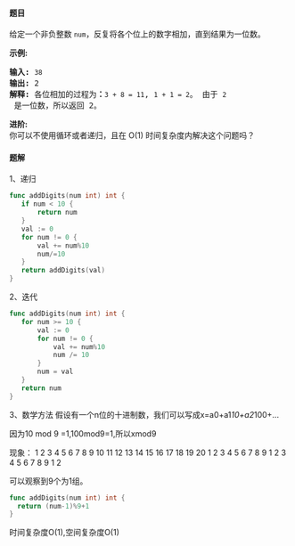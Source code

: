 #### 题目
<p>给定一个非负整数 <code>num</code>，反复将各个位上的数字相加，直到结果为一位数。</p>

<p><strong>示例:</strong></p>

<pre><strong>输入:</strong> <code>38</code>
<strong>输出:</strong> 2 
<strong>解释: </strong>各位相加的过程为<strong>：</strong><code>3 + 8 = 11</code>, <code>1 + 1 = 2</code>。 由于&nbsp;<code>2</code> 是一位数，所以返回 2。
</pre>

<p><strong>进阶:</strong><br>
你可以不使用循环或者递归，且在 O(1) 时间复杂度内解决这个问题吗？</p>


 #### 题解
 1、递归
 ```go
func addDigits(num int) int {
	if num < 10 {
		return num
	}
	val := 0
	for num != 0 {
		val += num%10
		num/=10
	}
	return addDigits(val)
}
```
 2、迭代
 ```go
func addDigits(num int) int {
	for num >= 10 {
		val := 0
		for num != 0 {
			val += num%10
			num /= 10
		}
		num = val
	}
	return num
}
```
 3、数学方法
 假设有一个n位的十进制数，我们可以写成x=a0+a1*10+a2*100+...
 
 因为10 mod 9 =1,100mod9=1,所以xmod9
 
 现象：
  1 2 3 4 5 6 7 8 9 10 11 12 13 14 15 16 17 18 19 20
  1 2 3 4 5 6 7 8 9 1  2  3  4  5  6  7  8  9  1  2 
  
  可以观察到9个为1组。
  ```go
func addDigits(num int) int {
	return (num-1)%9+1
}
```
 时间复杂度O(1),空间复杂度O(1)